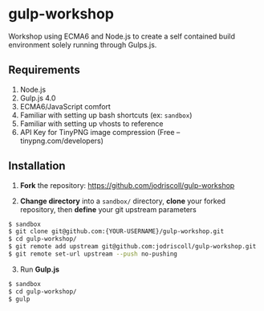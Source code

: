 # gulp-workshop
Workshop using ECMA6 and Node.js to create a self contained build environment solely running through Gulps.js.

Requirements
------------
1. Node.js
2. Gulp.js 4.0
3. ECMA6/JavaScript comfort
4. Familiar with setting up bash shortcuts (ex: `sandbox`)
5. Familiar with setting up vhosts to reference
6. API Key for TinyPNG image compression (Free – tinypng.com/developers)

Installation
------------
1. **Fork** the repository: https://github.com/jodriscoll/gulp-workshop

2. **Change directory** into a `sandbox/` directory, **clone** your forked repository, then **define** your git upstream parameters
```bash
$ sandbox
$ git clone git@github.com:{YOUR-USERNAME}/gulp-workshop.git
$ cd gulp-workshop/
$ git remote add upstream git@github.com:jodriscoll/gulp-workshop.git
$ git remote set-url upstream --push no-pushing
```

3. Run **Gulp.js**
```bash
$ sandbox
$ cd gulp-workshop/
$ gulp
```
